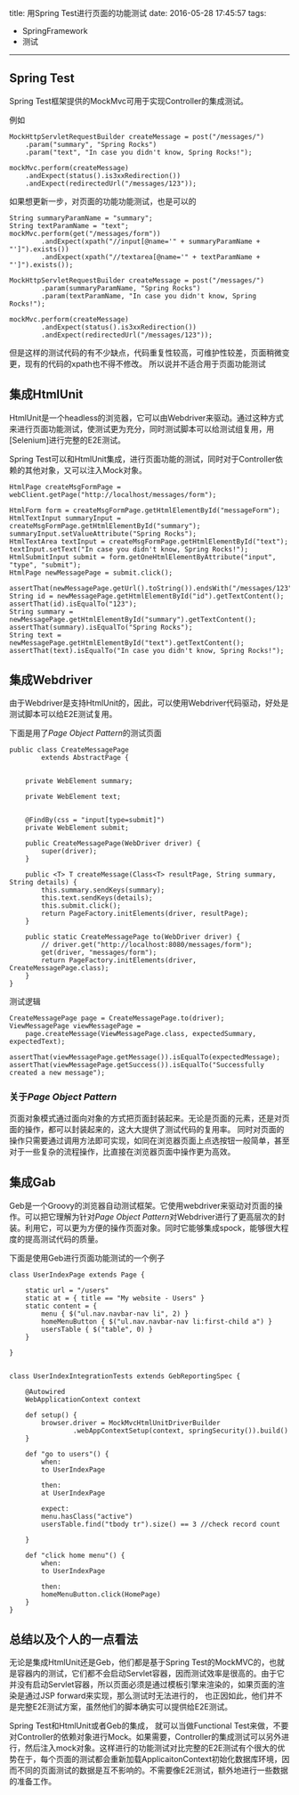 title: 用Spring Test进行页面的功能测试
date: 2016-05-28 17:45:57
tags:
- SpringFramework
- 测试
---

## Spring Test

Spring Test框架提供的MockMvc可用于实现Controller的集成测试。

例如

```
MockHttpServletRequestBuilder createMessage = post("/messages/")
    .param("summary", "Spring Rocks")
    .param("text", "In case you didn't know, Spring Rocks!");

mockMvc.perform(createMessage)
    .andExpect(status().is3xxRedirection())
    .andExpect(redirectedUrl("/messages/123"));
```

<!-- more -->

如果想更新一步，对页面的功能功能测试，也是可以的

```
String summaryParamName = "summary";
String textParamName = "text";
mockMvc.perform(get("/messages/form"))
        .andExpect(xpath("//input[@name='" + summaryParamName + "']").exists())
        .andExpect(xpath("//textarea[@name='" + textParamName + "']").exists());

MockHttpServletRequestBuilder createMessage = post("/messages/")
        .param(summaryParamName, "Spring Rocks")
        .param(textParamName, "In case you didn't know, Spring Rocks!");

mockMvc.perform(createMessage)
        .andExpect(status().is3xxRedirection())
        .andExpect(redirectedUrl("/messages/123"));
```

但是这样的测试代码的有不少缺点，代码重复性较高，可维护性较差，页面稍微变更，现有的代码的xpath也不得不修改。 所以说并不适合用于页面功能测试


## 集成HtmlUnit

HtmlUnit是一个headless的浏览器，它可以由Webdriver来驱动。通过这种方式来进行页面功能测试，使测试更为充分，同时测试脚本可以给测试组复用，用[Selenium]进行完整的E2E测试。

Spring Test可以和HtmlUnit集成，进行页面功能的测试，同时对于Controller依赖的其他对象，又可以注入Mock对象。

```
HtmlPage createMsgFormPage = webClient.getPage("http://localhost/messages/form");

HtmlForm form = createMsgFormPage.getHtmlElementById("messageForm");
HtmlTextInput summaryInput = createMsgFormPage.getHtmlElementById("summary");
summaryInput.setValueAttribute("Spring Rocks");
HtmlTextArea textInput = createMsgFormPage.getHtmlElementById("text");
textInput.setText("In case you didn't know, Spring Rocks!");
HtmlSubmitInput submit = form.getOneHtmlElementByAttribute("input", "type", "submit");
HtmlPage newMessagePage = submit.click();

assertThat(newMessagePage.getUrl().toString()).endsWith("/messages/123");
String id = newMessagePage.getHtmlElementById("id").getTextContent();
assertThat(id).isEqualTo("123");
String summary = newMessagePage.getHtmlElementById("summary").getTextContent();
assertThat(summary).isEqualTo("Spring Rocks");
String text = newMessagePage.getHtmlElementById("text").getTextContent();
assertThat(text).isEqualTo("In case you didn't know, Spring Rocks!");
```


## 集成Webdriver

由于Webdriver是支持HtmlUnit的，因此，可以使用Webdriver代码驱动，好处是测试脚本可以给E2E测试复用。


下面是用了*Page Object Pattern*的测试页面

```
public class CreateMessagePage
        extends AbstractPage { 

    
    private WebElement summary;

    private WebElement text;

    
    @FindBy(css = "input[type=submit]")
    private WebElement submit;

    public CreateMessagePage(WebDriver driver) {
        super(driver);
    }

    public <T> T createMessage(Class<T> resultPage, String summary, String details) {
        this.summary.sendKeys(summary);
        this.text.sendKeys(details);
        this.submit.click();
        return PageFactory.initElements(driver, resultPage);
    }

    public static CreateMessagePage to(WebDriver driver) {
        // driver.get("http://localhost:8080/messages/form");
        get(driver, "messages/form");
        return PageFactory.initElements(driver, CreateMessagePage.class);
    }
}

```

测试逻辑

```
CreateMessagePage page = CreateMessagePage.to(driver);
ViewMessagePage viewMessagePage =
    page.createMessage(ViewMessagePage.class, expectedSummary, expectedText);
    
assertThat(viewMessagePage.getMessage()).isEqualTo(expectedMessage);
assertThat(viewMessagePage.getSuccess()).isEqualTo("Successfully created a new message");

```

### 关于*Page Object Pattern*

页面对象模式通过面向对象的方式把页面封装起来。无论是页面的元素，还是对页面的操作，都可以封装起来的，这大大提供了测试代码的复用率。 同时对页面的操作只需要通过调用方法即可实现，如同在浏览器页面上点选按钮一般简单，甚至对于一些复杂的流程操作，比直接在浏览器页面中操作更为高效。


## 集成Gab

Geb是一个Groovy的浏览器自动测试框架。它使用webdriver来驱动对页面的操作。可以把它理解为针对*Page Object Pattern*对Webdriver进行了更高层次的封装。利用它，可以更为方便的操作页面对象。同时它能够集成spock，能够很大程度的提高测试代码的质量。

下面是使用Geb进行页面功能测试的一个例子

```
class UserIndexPage extends Page {

    static url = "/users"
    static at = { title == "My website - Users" }
    static content = {
        menu { $("ul.nav.navbar-nav li", 2) }
        homeMenuButton { $("ul.nav.navbar-nav li:first-child a") }
        usersTable { $("table", 0) }
    }

}


class UserIndexIntegrationTests extends GebReportingSpec {

    @Autowired
    WebApplicationContext context

    def setup() {
        browser.driver = MockMvcHtmlUnitDriverBuilder
                .webAppContextSetup(context, springSecurity()).build()
    }

    def "go to users"() {
        when:
        to UserIndexPage

        then:
        at UserIndexPage

        expect:
        menu.hasClass("active")
        usersTable.find("tbody tr").size() == 3 //check record count

    }

    def "click home menu"() {
        when:
        to UserIndexPage

        then:
        homeMenuButton.click(HomePage)
    }
}
```


## 总结以及个人的一点看法

无论是集成HtmlUnit还是Geb，他们都是基于Spring Test的MockMVC的，也就是容器内的测试，它们都不会启动Servlet容器，因而测试效率是很高的。由于它并没有启动Servlet容器，所以页面必须是通过模板引擎来渲染的，如果页面的渲染是通过JSP forward来实现，那么测试时无法进行的， 也正因如此，他们并不是完整E2E测试方案，虽然他们的脚本确实可以提供给E2E测试。

Spring Test和HtmlUnit或者Geb的集成， 就可以当做Functional Test来做，不要对Controller的依赖对象进行Mock。如果需要，Controller的集成测试可以另外进行，然后注入mock对象。这样进行的功能测试对比完整的E2E测试有个很大的优势在于，每个页面的测试都会重新加载ApplicaitonContext初始化数据库环境，因而不同的页面测试的数据是互不影响的。不需要像E2E测试，额外地进行一些数据的准备工作。
